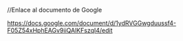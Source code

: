 //Enlace al documento de Google 

https://docs.google.com/document/d/1ydRVGGwgduussf4-F05Z54xHphEAGv9iiQAlKFszqI4/edit

